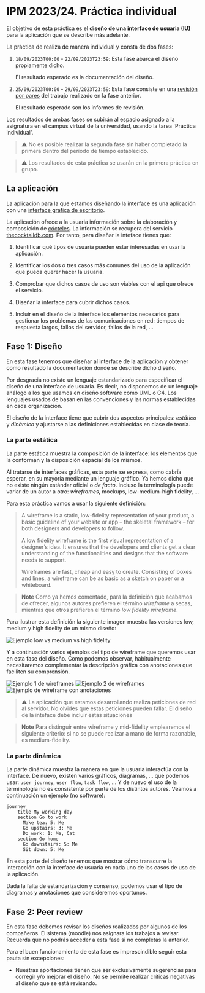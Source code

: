 # IPM 2023/24. Práctica individual

El objetivo de esta práctica es el **diseño de una interface de
usuaria (IU)** para la aplicación que se describe más adelante.


La práctica de realiza de manera individual y consta de dos fases:

  1. `18/09/2023T00:00` - `22/09/2023T23:59`: Esta fase abarca el
     diseño propiamente dicho.
	 
	 El resultado esperado es la documentación del diseño.
	 
  2. `25/09/2023T00:00` - `29/09/2023T23:59`: Esta fase consiste en una
     [revisión por pares](https://en.wikipedia.org/wiki/Peer_review)
     del trabajo realizado en la fase anterior.
	 
	 El resultado esperado son los informes de revisión.


Los resultados de ambas fases se subirán al espacio asignado a la
asignatura en el campus virtual de la universidad, usando la tarea
'Práctica individual'.


> :warning: No es posible realizar la segunda fase sin haber
> completado la primera dentro del período de tiempo establecido.


> :warning: Los resultados de esta práctica se usarán en la primera
> práctica en grupo.


## La aplicación

La aplicación para la que estamos diseñando la interface es una
aplicación con una [interface gráfica de
escritorio](https://en.m.wikipedia.org/wiki/Graphical_user_interface).


La aplicación ofrece a la usuaria información sobre la elaboración y
composición de
[cócteles](https://es.wikipedia.org/wiki/C%C3%B3ctel). La información
se recupera del servicio
[thecocktaildb.com](https://www.thecocktaildb.com/). Por tanto, para
diseñar la inteface tienes que:

  1. Identificar qué tipos de usuaria pueden estar interesadas en usar
     la aplicación.
	 
  2. Identificar los dos o tres casos más comunes del uso de la
     aplicación que pueda querer hacer la usuaria.
	 
  3. Comprobar que dichos casos de uso son viables con el api que
     ofrece el servicio.
	 
  4. Diseñar la interface para cubrir dichos casos.
  
  5. Incluir en el diseño de la interface los elementos necesarios
     para gestionar los problemas de las comunicaciones en red:
     tiempos de respuesta largos, fallos del servidor, fallos de la
     red, ...


## Fase 1: Diseño

En esta fase tenemos que diseñar al interface de la aplicación y
obtener como resultado la documentación donde se describe dicho
diseño.

Por desgracia no existe un lenguaje estandarizado para especificar el
diseño de una interface de usuaria. Es decir, no disponemos de un
lenguaje análogo a los que usamos en diseño software como UML o C4.
Los lenguajes usados de basan en las convenciones y las normas
establecidas en cada organización.

El diseño de la interface tiene que cubrir dos aspectos principales:
_estático_ y _dinámico_ y ajustarse a las definiciones establecidas en
clase de teoría.


### La parte estática

La parte estática muestra la composición de la interface: los
elementos que la conforman y la disposición espacial de los mismos.

Al tratarse de interfaces gráficas, esta parte se expresa, como
cabría esperar, en su mayoría mediante un lenguaje gráfico. Ya
hemos dicho que no existe ningún estándar oficial o _de
facto_. Incluso la terminología puede variar de un autor a otro:
_wireframes_, mockups, low-medium-high fidelity, ...

Para esta práctica vamos a usar la siguiente definición:

> A wireframe is a static, low-fidelity representation of your
> product, a basic guideline of your website or app – the skeletal
> framework – for both designers and developers to follow.
>
> A low fidelity wireframe is the first visual representation of a
> designer’s idea.  It ensures that the developers and clients get
> a clear understanding of the functionalities and designs that
> the software needs to support.
>
> Wireframes are fast, cheap and easy to create. Consisting of
> boxes and lines, a wireframe can be as basic as a sketch on
> paper or a whiteboard.


> **Note** Como ya hemos comentado, para la definición que acabamos de
> ofrecer, algunos autores prefieren el término _wireframe_ a secas,
> mientras que otros prefieren el término _low fidelity wireframe_.

Para ilustrar esta definición la siguiente imagen muestra las
versiones low, medium y high fidelity de un mismo diseño:

![Ejemplo low vs medium vs high fidelity](all-wireframes-1030x585.jpg)

Y a continuación varios ejemplos del tipo de wireframe que queremos
usar en esta fase del diseño. Como podemos observar, habitualmente
necesitaremos complementar la descripción gráfica con anotaciones que
faciliten su comprensión.

![Ejemplo 1 de wireframes](Low-Fidelity-Wireframes-1-1.png)
![Ejemplo 2 de wireframes](low-fidelity-1030x831.jpg)
![Ejemplo de wireframe con anotaciones](wireframe_re001-1.jpg)

> :warning: La aplicación que estamos desarrollando realiza peticiones
> de red al servidor. No olvides que estas peticiones pueden
> fallar. El diseño de la inteface debe incluir estas situaciones


> **Note** Para distinguir entre wireframe y mid-fidelity emplearemos
> el siguiente criterio: si no se puede realizar a mano de forma
> razonable, es medium-fidelity.


### La parte dinámica

La parte dinámica muestra la manera en que la usuaria interactúa con
la interface. De nuevo, existen varios gráficos, diagramas, ... que
podemos usar: `user journey`, `user flow`, `task flow`, ... Y de nuevo
el uso de la terminología no es consistente por parte de los distintos
autores. Veamos a continuación un ejemplo (no software):

```mermaid
journey
    title My working day
    section Go to work
      Make tea: 5: Me
      Go upstairs: 3: Me
      Do work: 1: Me, Cat
    section Go home
      Go downstairs: 5: Me
      Sit down: 5: Me
```

En esta parte del diseño tenemos que mostrar cómo transcurre la
interacción con la interface de usuaria en cada uno de los casos de
uso de la aplicación.

Dada la falta de estandarización y consenso, podemos usar el tipo de
diagramas y anotaciones que consideremos oportunos.


## Fase 2: Peer review

En esta fase debemos revisar los diseños realizados por algunos de los
compañeros. El sistema (moodle) nos asignara los trabajos a
revisar. Recuerda que no podrás acceder a esta fase si no completas la
anterior.

Para el buen funcionamiento de esta fase es imprescindible seguir esta
pauta sin excepciones:

  - Nuestras aportaciones tienen que ser exclusivamente sugerencias
    para corregir y/o mejorar el diseño. No se permite realizar
    críticas negativas al diseño que se está revisando.
